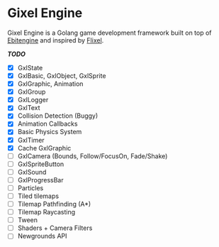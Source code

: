 # Gixel Engine

Gixel Engine is a Golang game development framework built on top of [Ebitengine](https://github.com/hajimehoshi/ebiten) and inspired by [Flixel](https://github.com/HaxeFlixel/flixel).

**_TODO_**

- [x] GxlState
- [x] GxlBasic, GxlObject, GxlSprite
- [x] GxlGraphic, Animation
- [x] GxlGroup
- [x] GxlLogger
- [x] GxlText
- [x] Collision Detection (Buggy)
- [x] Animation Callbacks
- [x] Basic Physics System
- [x] GxlTimer
- [x] Cache GxlGraphic
- [ ] GxlCamera (Bounds, Follow/FocusOn, Fade/Shake)
- [ ] GxlSpriteButton
- [ ] GxlSound
- [ ] GxlProgressBar
- [ ] Particles
- [ ] Tiled tilemaps
- [ ] Tilemap Pathfinding (A\*)
- [ ] Tilemap Raycasting
- [ ] Tween
- [ ] Shaders + Camera Filters
- [ ] Newgrounds API
